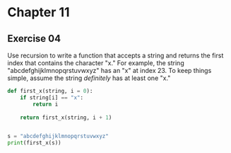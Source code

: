 # Chapter 11

## Exercise 04

Use recursion to write a function that accepts a string and returns the first index that contains the character "x." For example, the string "abcdefghijklmnopqrstuvwxyz" has an "x" at index 23. To keep things simple, assume the string *definitely* has at least one "x."

```python
def first_x(string, i = 0):
    if string[i] == "x":
        return i
    
    return first_x(string, i + 1)


s = "abcdefghijklmnopqrstuvwxyz"
print(first_x(s))
```

